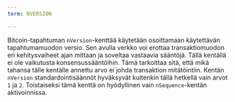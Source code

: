 ```yaml
---
term: NVERSION

---
```

Bitcoin-tapahtuman `nVersion`-kenttää käytetään osoittamaan käytettävän tapahtumamuodon versio. Sen avulla verkko voi erottaa transaktiomuodon eri kehitysvaiheet ajan mittaan ja soveltaa vastaavia sääntöjä. Tällä kentällä ei ole vaikutusta konsensussääntöihin. Tämä tarkoittaa sitä, että mikä tahansa tälle kentälle annettu arvo ei johda transaktion mitätöintiin. Kentän `nVersion` standardointisäännöt hyväksyvät kuitenkin tällä hetkellä vain arvot `1` ja `2`. Toistaiseksi tämä kenttä on hyödyllinen vain `nSequence`-kentän aktivoinnissa.